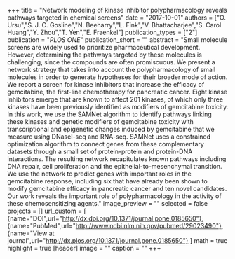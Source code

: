 +++
title = "Network modeling of kinase inhibitor polypharmacology reveals pathways targeted in chemical screens"
date = "2017-10-01"
authors = ["O. Ursu","S. J. C. Gosline","N. Beeharry","L. Fink","V. Bhattacharjee","S. Carol Huang","Y. Zhou","T. Yen","E. Fraenkel"]
publication_types = ["2"]
publication = "_PLOS ONE_"
publication_short = ""
abstract = "Small molecule screens are widely used to prioritize pharmaceutical development. However, determining the pathways targeted by these molecules is challenging, since the compounds are often promiscuous. We present a network strategy that takes into account the polypharmacology of small molecules in order to generate hypotheses for their broader mode of action. We report a screen for kinase inhibitors that increase the efficacy of gemcitabine, the first-line chemotherapy for pancreatic cancer. Eight kinase inhibitors emerge that are known to affect 201 kinases, of which only three kinases have been previously identified as modifiers of gemcitabine toxicity. In this work, we use the SAMNet algorithm to identify pathways linking these kinases and genetic modifiers of gemcitabine toxicity with transcriptional and epigenetic changes induced by gemcitabine that we measure using DNaseI-seq and RNA-seq. SAMNet uses a constrained optimization algorithm to connect genes from these complementary datasets through a small set of protein-protein and protein-DNA interactions. The resulting network recapitulates known pathways including DNA repair, cell proliferation and the epithelial-to-mesenchymal transition. We use the network to predict genes with important roles in the gemcitabine response, including six that have already been shown to modify gemcitabine efficacy in pancreatic cancer and ten novel candidates. Our work reveals the important role of polypharmacology in the activity of these chemosensitizing agents."
image_preview = ""
selected = false
projects = []
url_custom = [ {name="DOI",url="http://dx.doi.org/10.1371/journal.pone.0185650"},
{name="PubMed",url="http://www.ncbi.nlm.nih.gov/pubmed/29023490"},
{name="View at journal",url="http://dx.plos.org/10.1371/journal.pone.0185650"}
 ] 
math = true
highlight = true
[header]
image = ""
caption = ""
+++

